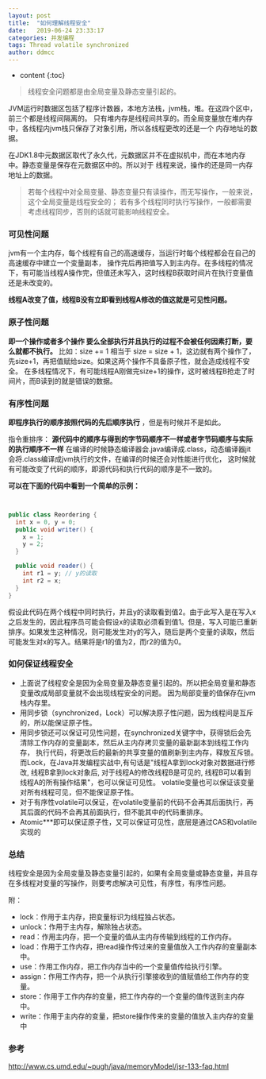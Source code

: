 ```yaml
---
layout: post
title:  "如何理解线程安全"
date:   2019-06-24 23:33:17
categories: 并发编程
tags: Thread volatile synchronized
author: ddmcc
---
```


* content
{:toc}


>线程安全问题都是由全局变量及静态变量引起的。

JVM运行时数据区包括了程序计数器，本地方法栈，jvm栈，堆。在这四个区中，前三个都是线程间隔离的。
只有堆内存是线程间共享的。而全局变量放在堆内存中，各线程内jvm栈只保存了对象引用，所以各线程更改的还是一个
内存地址的数据。

在JDK1.8中元数据区取代了永久代，元数据区并不在虚拟机中，而在本地内存中。静态变量是保存在元数据区中的。所以对于
线程来说，操作的还是同一内存地址上的数据。





>若每个线程中对全局变量、静态变量只有读操作，而无写操作，一般来说，这个全局变量是线程安全的；
>若有多个线程同时执行写操作，一般都需要考虑线程同步，否则的话就可能影响线程安全。

### 可见性问题
jvm有一个主内存，每个线程有自己的高速缓存，当运行时每个线程都会在自己的高速缓存中建立一个变量副本，
操作完后再把值写入到主内存。在多线程的情况下，有可能当线程A操作完，但值还未写入，这时线程B获取时间片在执行变量值还是未改变的。

**线程A改变了值，线程B没有立即看到线程A修改的值这就是可见性问题。**

### 原子性问题 
**即一个操作或者多个操作 要么全部执行并且执行的过程不会被任何因素打断，要么就都不执行。**
比如：size += 1 相当于 size = size + 1，这边就有两个操作了，先size+1，再把值赋给size。如果这两个操作不具备原子性，就会造成线程不安全。
在多线程情况下，有可能线程A刚做完size+1的操作，这时被线程B抢走了时间片，而B读到的就是错误的数据。

### 有序性问题
**即程序执行的顺序按照代码的先后顺序执行** ，但是有时候并不是如此。

指令重排序： 
**源代码中的顺序与得到的字节码顺序不一样或者字节码顺序与实际的执行顺序不一样**
在编译的时候静态编译器会.java编译成.class，动态编译器jit会将.class编译成jvm执行的文件，在编译的时候还会对性能进行优化，
这时候就有可能改变了代码的顺序，即源代码和执行代码的顺序是不一致的。


**可以在下面的代码中看到一个简单的示例：**

```java


public class Reordering {
  int x = 0, y = 0;
  public void writer() {
    x = 1;
    y = 2;
  }

  public void reader() {
    int r1 = y; // y的读取
    int r2 = x;
  }
}
```

假设此代码在两个线程中同时执行，并且y的读取看到值2。由于此写入是在写入x之后发生的，因此程序员可能会假设x的读取必须看到值1。但是，写入可能已重新排序。如果发生这种情况，则可能发生对y的写入，随后是两个变量的读取，然后可能发生对x的写入。结果将是r1的值为2，而r2的值为0。

### 如何保证线程安全
- 上面说了线程安全是因为全局变量及静态变量引起的。所以把全局变量和静态变量改成局部变量就不会出现线程安全的问题。
因为局部变量的值保存在jvm栈内存里。
- 用同步锁（synchronized，Lock）可以解决原子性问题，因为线程间是互斥的，所以能保证原子性。
- 用同步锁还可以保证可见性问题，在synchronized关键字中，获得锁后会先清除工作内存的变量副本，然后从主内存拷贝变量的最新副本到线程工作内存，
执行代码，将更改后的最新的共享变量的值刷新到主内存，释放互斥锁。而Lock，在Java并发编程实战中,有句话是"线程A拿到lock对象对数据进行修改, 线程B拿到lock对象后,
对于线程A的修改线程B是可见的, 线程B可以看到线程A的所有操作结果"，也可以保证可见性。
volatile变量也可以保证该变量对所有线程可见，但不能保证原子性。
- 对于有序性volatile可以保证，在volatile变量前的代码不会再其后面执行，再其后面的代码不会再其前面执行，但不能其中的代码重排序。
- Atomic***即可以保证原子性，又可以保证可见性，底层是通过CAS和volatile实现的

### 总结 
线程安全是因为全局变量及静态变量引起的，如果有全局变量或静态变量，并且存在多线程对变量的写操作，则要考虑解决可见性，有序性，有序性问题。


附：

- lock：作用于主内存，把变量标识为线程独占状态。
- unlock：作用于主内存，解除独占状态。
- read：作用主内存，把一个变量的值从主内存传输到线程的工作内存。
- load：作用于工作内存，把read操作传过来的变量值放入工作内存的变量副本中。
- use：作用工作内存，把工作内存当中的一个变量值传给执行引擎。
- assign：作用工作内存，把一个从执行引擎接收到的值赋值给工作内存的变量。
- store：作用于工作内存的变量，把工作内存的一个变量的值传送到主内存中。
- write：作用于主内存的变量，把store操作传来的变量的值放入主内存的变量中



### 参考

http://www.cs.umd.edu/~pugh/java/memoryModel/jsr-133-faq.html